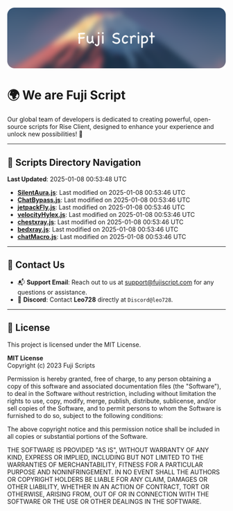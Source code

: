 ![Banner](.github/b.webp)

# 🌍 **We are Fuji Script**

Our global team of developers is dedicated to creating powerful, open-source scripts for Rise Client, designed to enhance your experience and unlock new possibilities! 🌟

---
<!-- SCRIPTS_NAVIGATION_START -->
## 📂 **Scripts Directory Navigation**

**Last Updated**: 2025-01-08 00:53:48 UTC

- **[SilentAura.js](scripts/SilentAura.js)**: Last modified on 2025-01-08 00:53:46 UTC
- **[ChatBypass.js](scripts/ChatBypass.js)**: Last modified on 2025-01-08 00:53:46 UTC
- **[jetpackFly.js](scripts/jetpackFly.js)**: Last modified on 2025-01-08 00:53:46 UTC
- **[velocityHylex.js](scripts/velocityHylex.js)**: Last modified on 2025-01-08 00:53:46 UTC
- **[chestxray.js](scripts/chestxray.js)**: Last modified on 2025-01-08 00:53:46 UTC
- **[bedxray.js](scripts/bedxray.js)**: Last modified on 2025-01-08 00:53:46 UTC
- **[chatMacro.js](scripts/chatMacro.js)**: Last modified on 2025-01-08 00:53:46 UTC

<!-- SCRIPTS_NAVIGATION_END -->

---

## 💬 **Contact Us**  
- 📬 **Support Email**: Reach out to us at [support@fujiscript.com](mailto:support@fujiscript.com) for any questions or assistance.  
- 💬 **Discord**: Contact **Leo728** directly at `Discord@leo728`.

---

## 📜 **License**

This project is licensed under the MIT License.  

**MIT License**  
Copyright (c) 2023 Fuji Scripts  

Permission is hereby granted, free of charge, to any person obtaining a copy of this software and associated documentation files (the "Software"), to deal in the Software without restriction, including without limitation the rights to use, copy, modify, merge, publish, distribute, sublicense, and/or sell copies of the Software, and to permit persons to whom the Software is furnished to do so, subject to the following conditions:  

The above copyright notice and this permission notice shall be included in all copies or substantial portions of the Software.  

THE SOFTWARE IS PROVIDED "AS IS", WITHOUT WARRANTY OF ANY KIND, EXPRESS OR IMPLIED, INCLUDING BUT NOT LIMITED TO THE WARRANTIES OF MERCHANTABILITY, FITNESS FOR A PARTICULAR PURPOSE AND NONINFRINGEMENT. IN NO EVENT SHALL THE AUTHORS OR COPYRIGHT HOLDERS BE LIABLE FOR ANY CLAIM, DAMAGES OR OTHER LIABILITY, WHETHER IN AN ACTION OF CONTRACT, TORT OR OTHERWISE, ARISING FROM, OUT OF OR IN CONNECTION WITH THE SOFTWARE OR THE USE OR OTHER DEALINGS IN THE SOFTWARE.  
